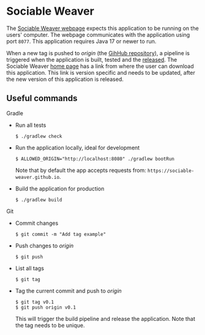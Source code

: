# Sociable Weaver

The [Sociable Weaver webpage](https://sociable-weaver.github.io/web/) expects this application to be running on the
users' computer. The webpage communicates with the application using port `8077`. This application requires Java 17 or
newer to run.

When a new tag is pushed to _origin_ (the [GihHub repository](https://github.com/sociable-weaver/app-java-boot)), a
pipeline is triggered when the application is built, tested and
the [released](https://github.com/sociable-weaver/app-java-boot/releases). The Sociable
Weaver [home page](https://github.com/sociable-weaver/web-vue3/blob/main/src/components/App.vue#L13-L17) has a link from
where the user can download this application. This link is version specific and needs to be updated, after the new
version of this application is released.

## Useful commands

Gradle

- Run all tests

  ```shell
  $ ./gradlew check
  ```

- Run the application locally, ideal for development

  ```shell
  $ ALLOWED_ORIGIN="http://localhost:8080" ./gradlew bootRun
  ```

  Note that by default the app accepts requests from: `https://sociable-weaver.github.io`.

- Build the application for production

  ```shell
  $ ./gradlew build
  ```

Git

- Commit changes

  ```shell
  $ git commit -m "Add tag example"
  ```

- Push changes to _origin_

  ```shell
  $ git push
  ```

- List all tags

  ```shell
  $ git tag
  ```

- Tag the current commit and push to _origin_

  ```shell
  $ git tag v0.1
  $ git push origin v0.1
  ```

  This will trigger the build pipeline and release the application. Note that the tag needs to be unique.
